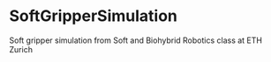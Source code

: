 # SoftGripperSimulation
Soft gripper simulation from Soft and Biohybrid Robotics class at ETH Zurich
